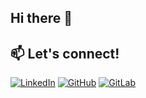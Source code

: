 ## Hi there 👋

## 📫 Let's connect!
[![LinkedIn](https://img.shields.io/badge/LinkedIn-%230077B5.svg?logo=linkedin&logoColor=white)](www.linkedin.com/in/daniele-di-bella)
[![GitHub](https://img.shields.io/badge/GitHub-%23121011.svg?logo=github&logoColor=white)](https://github.com/Daniele-Di-Bella)
[![GitLab](https://img.shields.io/badge/GitLab-%23121011.svg?logo=gitlab&logoColor=white)](https://gitlab.awi.de/dadibe001)
<!--
**Daniele-Di-Bella/Daniele-Di-Bella** is a ✨ _special_ ✨ repository because its `README.md` (this file) appears on your GitHub profile.

Here are some ideas to get you started:

- 🔭 I’m currently working on ...
- 🌱 I’m currently learning ...
- 👯 I’m looking to collaborate on ...
- 🤔 I’m looking for help with ...
- 💬 Ask me about ...
- 📫 How to reach me: ...
- 😄 Pronouns: ...
- ⚡ Fun fact: ...
-->
